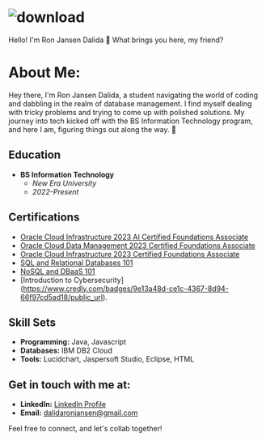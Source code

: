 



# ![download](https://github.com/rnmc981/RonDalida/assets/99196862/43ca1d68-783f-4c8d-b80d-a67415cdafdb)

Hello! I'm Ron Jansen Dalida 👋 
What brings you here, my friend?

# About Me:

Hey there, I'm Ron Jansen Dalida, a student navigating the world of coding and dabbling in the realm of database management. I find myself dealing with tricky problems and trying to come up with polished solutions. My journey into tech kicked off with the BS Information Technology program, and here I am, figuring things out along the way. 🚀

## Education

- **BS Information Technology**
  - *New Era University*
  - *2022-Present*

## Certifications

- [Oracle Cloud Infrastructure 2023 AI Certified Foundations Associate](https://catalog-education.oracle.com/pls/certview/sharebadge?id=AA93B30CEAA887D5871BBBFD46B84BEC30C0235024D553F79D4DA463218B5225&fbclid=IwAR1h2-DaJ_k1hEOwgrbgaqeLpsQLZ_tvQb4Aw5PRoeGPO5zzPA2p6o694sY1)
- [Oracle Cloud Data Management 2023 Certified Foundations Associate](https://catalog-education.oracle.com/pls/certview/sharebadge?id=BE88B2AAFE44B4133AEAA093BF2880969E3D7BFC90C817F758B590FE4878E8F1&fbclid=IwAR1y3v_-eXIEPx53ML-FmNyKYVLhKT-La0fg3yLGniahHV4Kq_3di7iAU0A2)
- [Oracle Cloud Infrastructure 2023 Certified Foundations Associate](https://catalog-education.oracle.com/pls/certview/sharebadge?id=0DACB7C9E17E53658D324213AE551DA472BF5BD62C93E12968F4E30B8137347D&fbclid=IwAR1we_a2GtpEJ9AwhCPaS4IHnKpgCHvdl-9wV47PjXPdjwl4EY7pDK-z858)
- [SQL and Relational Databases 101](https://courses.cognitiveclass.ai/certificates/b9431ce255b54a128f91834932e95d1a)
- [NoSQL and DBaaS 101](https://courses.cognitiveclass.ai/certificates/a29ae0e4a4344c9e8a6953f2b850e722)
- [Introduction to Cybersecurity]
(https://www.credly.com/badges/9e13a48d-ce1c-4367-8d94-66f97cd5ad18/public_url).

## Skill Sets

- **Programming:** Java, Javascript
- **Databases:** IBM DB2 Cloud
- **Tools:** Lucidchart, Jaspersoft Studio, Eclipse, HTML

## Get in touch with me at:

- **LinkedIn:** [LinkedIn Profile](https://www.linkedin.com/in/ron-jansen-dalida-4117892a2/)
- **Email:** dalidaronjansen@gmail.com

 Feel free to connect, and let's collab together! 

